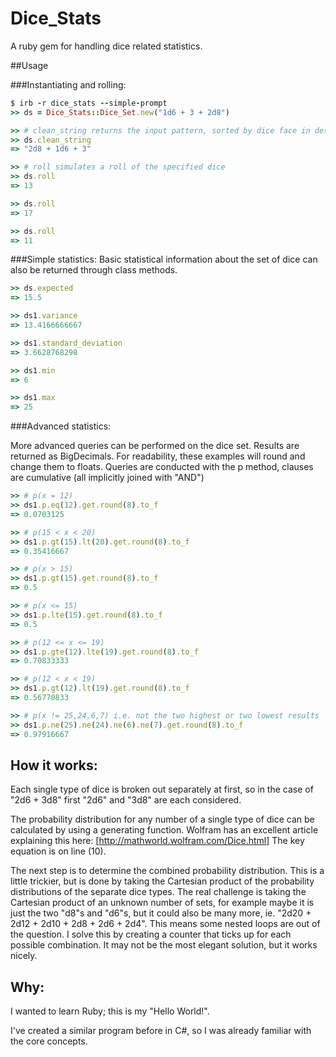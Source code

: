 # Dice_Stats
A ruby gem for handling dice related statistics.

##Usage

###Instantiating and rolling:

```ruby
$ irb -r dice_stats --simple-prompt
>> ds = Dice_Stats::Dice_Set.new("1d6 + 3 + 2d8")

>> # clean_string returns the input pattern, sorted by dice face in descending order
>> ds.clean_string
=> "2d8 + 1d6 + 3"

>> # roll simulates a roll of the specified dice
>> ds.roll
=> 13

>> ds.roll
=> 17

>> ds.roll
=> 11
```

###Simple statistics:
Basic statistical information about the set of dice can also be returned through class methods.

```ruby
>> ds.expected
=> 15.5

>> ds1.variance
=> 13.4166666667

>> ds1.standard_deviation
=> 3.6628768298

>> ds1.min
=> 6

>> ds1.max
=> 25
```

###Advanced statistics:

More advanced queries can be performed on the dice set. Results are returned as BigDecimals. 
For readability, these examples will round and change them to floats.
Queries are conducted with the p method, clauses are cumulative (all implicitly joined with "AND")

```ruby
>> # p(x = 12)
>> ds1.p.eq(12).get.round(8).to_f
=> 0.0703125

>> # p(15 < x < 20)
>> ds1.p.gt(15).lt(20).get.round(8).to_f
=> 0.35416667

>> # p(x > 15)
>> ds1.p.gt(15).get.round(8).to_f
=> 0.5

>> # p(x <= 15)
>> ds1.p.lte(15).get.round(8).to_f
=> 0.5

>> # p(12 <= x <= 19)
>> ds1.p.gte(12).lte(19).get.round(8).to_f
=> 0.70833333

>> # p(12 < x < 19)
>> ds1.p.gt(12).lt(19).get.round(8).to_f
=> 0.56770833

>> # p(x != 25,24,6,7) i.e. not the two highest or two lowest results
>> ds1.p.ne(25).ne(24).ne(6).ne(7).get.round(8).to_f
=> 0.97916667
```

## How it works:

Each single type of dice is broken out separately at first, so in the case of "2d6 + 3d8" first "2d6" and "3d8" are each considered.

The probability distribution for any number of a single type of dice can be calculated by using a generating function.
Wolfram has an excellent article explaining this here: [http://mathworld.wolfram.com/Dice.html]
The key equation is on line (10).

The next step is to determine the combined probability distribution. This is a little trickier, but is done by taking the Cartesian product of the probability distributions of the separate dice types. The real challenge is taking the Cartesian product of an unknown number of sets, for example maybe it is just the two "d8"s and "d6"s, but it could also be many more, ie. "2d20 + 2d12 + 2d10 + 2d8 + 2d6 + 2d4". This means some nested loops are out of the question. I solve this by creating a counter that ticks up for each possible combination. It may not be the most elegant solution, but it works nicely.


## Why:

I wanted to learn Ruby; this is my "Hello World!". 

I've created a similar program before in C#, so I was already familiar with the core concepts.
